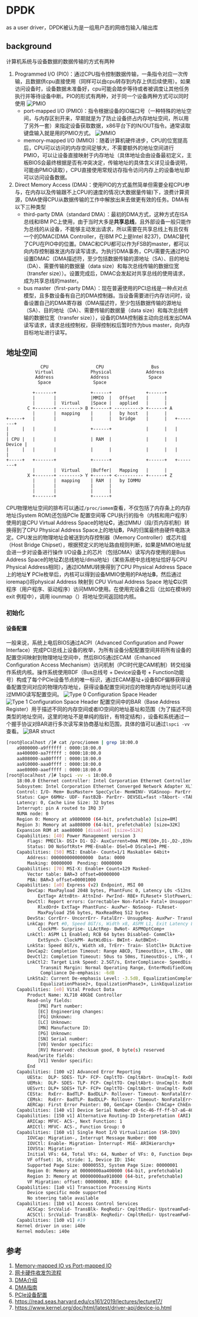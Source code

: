 # DPDK
as a user driver，DPDK被认为是一组用户态的网络包输入/输出库
## background
计算机系统与设备数据的数据传输的方式有两种
1. Programmed I/O (PIO)：通过CPU指令控制数据传输，一条指令对应一次传输，且数据供cpu直接使用（同样可以由cpu转存到内存上供后续使用）。如果访问设备时，设备数据未准备好，cpu可能会踏步等待或者被调度让其他任务执行并等待设备中断。PIO的形式有两种，对于同一个设备两种方式可以同时使用
   ![PMIO](pics/Port_Mapped_io.png)
   - port-mapped I/O (PMIO)：指令根据设备的IO端口号（一种特殊的地址空间，与内存区别开来，早期就是为了防止设备挤占内存地址空间，所以用了另外一套）来指定设备获取数据，x86平台下的IN/OUT指令。通常读取键盘输入就是用的PMIO方式。
   ![MMIO](pics/Memory_mapped_io.png)
   - memory-mapped I/O (MMIO)：随着计算机硬件进步，CPU的位宽提高后，CPU可以访问的内存空间足够大，不需要额外的地址空间进行PMIO，可以让设备直接映射于内存地址（具体地址会由设备最初定义，主板BIOS会最终根据是否有冲突决定，传输地址的具体含义详见设备说明，可能由PMIO读取），CPU直接使用常规访存指令访问内存上的设备地址即可以访问设备数据。
2. Direct Memory Access (DMA)：使用PIO的方式虽然简单但需要全程CPU参与，在内存以及传输跟不上CPU的速度的情况(大数据量传输)下，浪费计算资源，DMA使得CPU从数据传输的工作中解放出来去做更有效的任务。DMA有以下三种类型
   - third-party DMA（standard DMA）：最初的DMA方式，这种方式在ISA总线和IBM PC上使用，由于当时大多是**共享总线**，且外部设备一般只能作为总线的从设备，不能够主动发出请求，所以需要在共享总线上有且仅有一个的DMAC(DMA Controller，在IBM PC上是Intel 8237)，DMAC替代了CPU在PIO中的位置。DMAC和CPU都可以作为FSB的master，都可以向内存控制器发送内存读写请求。为执行DMA事务，CPU需要先通过PIO设置DMAC（DMA描述符，至少包括数据传输的源地址（SA）、目的地址（DA）、需要传输的数据量（data size）和每次总线传输的数据位宽（transfer size））。设置完成后，DMAC会发起对共享总线的使用请求，成为共享总线的master。
   - bus master（first-party DMA）：现在普遍使用的PCI总线是一种点对点模型，且多数设备有自己的DMA控制器。当设备需要进行内存访问时，设备设置自己的DMA寄存器（DMA描述符，至少包括数据传输的源地址（SA）、目的地址（DA）、需要传输的数据量（data size）和每次总线传输的数据位宽（transfer size）），设备的DMA控制器主动向总线发出DMA读写请求，请求总线控制权，获得控制权后暂时作为bus master，向内存目标地址进行读写。
## 地址空间
```
             CPU                  CPU                  Bus
           Virtual              Physical             Address
           Address              Address               Space
            Space                Space

          +-------+             +------+             +------+
          |       |             |MMIO  |   Offset    |      |
          |       |  Virtual    |Space |   applied   |      |
        C +-------+ --------> B +------+ ----------> +------+ A
          |       |  mapping    |      |   by host   |      |
+-----+   |       |             |      |   bridge    |      |   +--------+
|     |   |       |             +------+             |      |   |        |
| CPU |   |       |             | RAM  |             |      |   | Device |
|     |   |       |             |      |             |      |   |        |
+-----+   +-------+             +------+             +------+   +--------+
          |       |  Virtual    |Buffer|   Mapping   |      |
        X +-------+ --------> Y +------+ <---------- +------+ Z
          |       |  mapping    | RAM  |   by IOMMU
          |       |             |      |
          |       |             |      |
          +-------+             +------+
```
CPU物理地址空间的排布可以通过`/proc/iomem`查看，不仅包括了内存条上的内存地址(System ROM)还包括PCIe 配置空间等
CPU执行的指令（内核和用户程序）使用的是CPU Virtual Address Space的地址**C**，通过MMU（段/页内存机制）转换得到了CPU Physical Address Space上的地址**B**，PA的归属最终由硬件电路决定。CPU发出的物理地址会被送到内存控制器（Memory Controller）或芯片组（Host Bridge Chipset），根据预定义的地址路由规则判断，如果是MMIO地址就会进一步对设备进行操作
I/O设备上的芯片（包括DMA）读写内存使用的是Bus Address Space的地址**Z**(总线地址/dma地址)（某些系统中总线地址恰好与CPU Physical Address相同），通过IOMMU转换得到了CPU Physical Address Space上的地址**Y**
PCIe枚举后，内核可以得到设备MMIO使用的PA地址**B**，然后通过ioremap()将physical Address 映射到 CPU Virtual Address Space 地址**C**以供程序（用户程序、驱动程序）访问MMIO使用。在使用完设备之后（比如在模块的 exit 例程中），调用 iounmap（）将地址空间返回给内核。
### 初始化
#### 设备配置
一般来说，系统上电后BIOS通过ACPI（Advanced Configuration and Power Interface）完成PCI总线上设备的枚举，为所有设备分配配置空间并将所有设备的配置空间映射到物理地址空间中，然后BIOS通过ECAM（Enhanced Configuration Access Mechanism）访问机制（PCI时代是CAM机制）转交给操作系统内核。操作系统使用BDF（Bus总线号 + Device设备号 + Function功能号）构成了每个PCIe设备节点的唯一标识，通过ECAM基址+设备BDF偏移获得设备配置空间对应的物理内存地址，获得设备配置空间对应的物理内存地址则可以通过MMIO读写配置空间。
![Type 0 Configuration Space Header](pics/pcie-configuration-space-header-type-0.png)
![Type 1 Configuration Space Header](pics/pcie-configuration-space-header-type-1.png)
配置空间中的BAR（Base Address Register）用于描述不同的内存空间或者IO空间的地址基址和范围（为了描述不同类型的地址空间，这里的地址不是单纯的指针，有特定结构），设备和系统通过一个握手协议对BAR进行多次读写来协商基址和范围，具体的值可以通过`lspci -vv`查看。
![BAR struct](pics/pcie-configuration-space-bar-address.png)
``` sh
[root@localhost /]# cat /proc/iomem | grep 18:00.0
    a9800000-a9ffffff : 0000:18:00.0
    aa400000-aa7fffff : 0000:18:00.0
    aa808000-aa80ffff : 0000:18:00.0
    aa910000-aaa0ffff : 0000:18:00.0
    aae80000-aaefffff : 0000:18:00.0
[root@localhost /]# lspci -vv -s 18:00.0
    18:00.0 Ethernet controller: Intel Corporation Ethernet Controller XL710 for 40GbE QSFP+ (rev 02)
	Subsystem: Intel Corporation Ethernet Converged Network Adapter XL710-Q2
	Control: I/O- Mem+ BusMaster+ SpecCycle- MemWINV- VGASnoop- ParErr- Stepping- SERR- FastB2B- DisINTx+
	Status: Cap+ 66MHz- UDF- FastB2B- ParErr- DEVSEL=fast >TAbort- <TAbort- <MAbort- >SERR- <PERR- INTx-
	Latency: 0, Cache Line Size: 32 bytes
	Interrupt: pin A routed to IRQ 37
	NUMA node: 0
	Region 0: Memory at a9800000 (64-bit, prefetchable) [size=8M]
	Region 3: Memory at aa808000 (64-bit, prefetchable) [size=32K]
	Expansion ROM at aae80000 [disabled] [size=512K]
	Capabilities: [40] Power Management version 3
		Flags: PMEClk- DSI+ D1- D2- AuxCurrent=0mA PME(D0+,D1-,D2-,D3hot+,D3cold+)
		Status: D0 NoSoftRst+ PME-Enable- DSel=0 DScale=1 PME-
	Capabilities: [50] MSI: Enable- Count=1/1 Maskable+ 64bit+
		Address: 0000000000000000  Data: 0000
		Masking: 00000000  Pending: 00000000
	Capabilities: [70] MSI-X: Enable+ Count=129 Masked-
		Vector table: BAR=3 offset=00000000
		PBA: BAR=3 offset=00001000
	Capabilities: [a0] Express (v2) Endpoint, MSI 00
		DevCap:	MaxPayload 2048 bytes, PhantFunc 0, Latency L0s <512ns, L1 <64us
			ExtTag+ AttnBtn- AttnInd- PwrInd- RBE+ FLReset+ SlotPowerLimit 0.000W
		DevCtl:	Report errors: Correctable+ Non-Fatal+ Fatal+ Unsupported+
			RlxdOrd+ ExtTag+ PhantFunc- AuxPwr- NoSnoop- FLReset-
			MaxPayload 256 bytes, MaxReadReq 512 bytes
		DevSta:	CorrErr- UncorrErr- FatalErr- UnsuppReq- AuxPwr- TransPend-
		LnkCap:	Port #0, Speed 8GT/s, Width x8, ASPM L1, Exit Latency L0s <2us, L1 <16us
			ClockPM- Surprise- LLActRep- BwNot- ASPMOptComp+
		LnkCtl:	ASPM L1 Enabled; RCB 64 bytes Disabled- CommClk+
			ExtSynch- ClockPM- AutWidDis- BWInt- AutBWInt-
		LnkSta:	Speed 8GT/s, Width x8, TrErr- Train- SlotClk+ DLActive- BWMgmt- ABWMgmt-
		DevCap2: Completion Timeout: Range ABCD, TimeoutDis+, LTR-, OBFF Not Supported
		DevCtl2: Completion Timeout: 50us to 50ms, TimeoutDis-, LTR-, OBFF Disabled
		LnkCtl2: Target Link Speed: 2.5GT/s, EnterCompliance- SpeedDis-
			 Transmit Margin: Normal Operating Range, EnterModifiedCompliance- ComplianceSOS-
			 Compliance De-emphasis: -6dB
		LnkSta2: Current De-emphasis Level: -3.5dB, EqualizationComplete+, EqualizationPhase1+
			 EqualizationPhase2+, EqualizationPhase3+, LinkEqualizationRequest-
	Capabilities: [e0] Vital Product Data
		Product Name: XL710 40GbE Controller
		Read-only fields:
			[PN] Part number: 
			[EC] Engineering changes: 
			[FG] Unknown: 
			[LC] Unknown: 
			[MN] Manufacture ID: 
			[PG] Unknown: 
			[SN] Serial number: 
			[V0] Vendor specific: 
			[RV] Reserved: checksum good, 0 byte(s) reserved
		Read/write fields:
			[V1] Vendor specific: 
		End
	Capabilities: [100 v2] Advanced Error Reporting
		UESta:	DLP- SDES- TLP- FCP- CmpltTO- CmpltAbrt- UnxCmplt- RxOF- MalfTLP- ECRC- UnsupReq- ACSViol-
		UEMsk:	DLP- SDES- TLP- FCP- CmpltTO- CmpltAbrt- UnxCmplt- RxOF- MalfTLP- ECRC- UnsupReq+ ACSViol-
		UESvrt:	DLP+ SDES+ TLP- FCP+ CmpltTO- CmpltAbrt- UnxCmplt- RxOF+ MalfTLP+ ECRC- UnsupReq- ACSViol-
		CESta:	RxErr- BadTLP- BadDLLP- Rollover- Timeout- NonFatalErr-
		CEMsk:	RxErr- BadTLP- BadDLLP- Rollover- Timeout- NonFatalErr+
		AERCap:	First Error Pointer: 00, GenCap+ CGenEn- ChkCap+ ChkEn-
	Capabilities: [140 v1] Device Serial Number c0-6c-46-ff-ff-b7-a6-40
	Capabilities: [150 v1] Alternative Routing-ID Interpretation (ARI)
		ARICap:	MFVC- ACS-, Next Function: 1
		ARICtl:	MFVC- ACS-, Function Group: 0
	Capabilities: [160 v1] Single Root I/O Virtualization (SR-IOV)
		IOVCap:	Migration-, Interrupt Message Number: 000
		IOVCtl:	Enable- Migration- Interrupt- MSE- ARIHierarchy+
		IOVSta:	Migration-
		Initial VFs: 64, Total VFs: 64, Number of VFs: 0, Function Dependency Link: 00
		VF offset: 16, stride: 1, Device ID: 154c
		Supported Page Size: 00000553, System Page Size: 00000001
		Region 0: Memory at 00000000aa400000 (64-bit, prefetchable)
		Region 3: Memory at 00000000aa910000 (64-bit, prefetchable)
		VF Migration: offset: 00000000, BIR: 0
	Capabilities: [1a0 v1] Transaction Processing Hints
		Device specific mode supported
		No steering table available
	Capabilities: [1b0 v1] Access Control Services
		ACSCap:	SrcValid- TransBlk- ReqRedir- CmpltRedir- UpstreamFwd- EgressCtrl- DirectTrans-
		ACSCtl:	SrcValid- TransBlk- ReqRedir- CmpltRedir- UpstreamFwd- EgressCtrl- DirectTrans-
	Capabilities: [1d0 v1] #19
	Kernel driver in use: i40e
	Kernel modules: i40e
```
## 参考
1. [Memory-mapped IO vs Port-mapped IO](https://www.bogotobogo.com/Embedded/memory_mapped_io_vs_port_mapped_isolated_io.php)
2. [网卡硬件收发包流程](https://www.cnblogs.com/winter-blogs/p/12003210.html)
3. [DMA介绍](https://jianyue.tech/posts/dma/)
4. [DMA指南](https://www.kernel.org/doc/html/latest/core-api/dma-api-howto.html)
5. [PCIe设备配置](https://r12f.com/posts/pcie-2-config/)
6. https://read.seas.harvard.edu/cs161/2019/lectures/lecture17/
7. https://www.kernel.org/doc/html/latest/driver-api/device-io.html